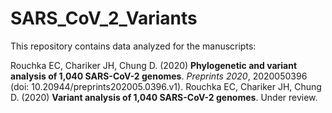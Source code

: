 # SARS_CoV_2_Variants
This repository contains data analyzed for the manuscripts:

Rouchka EC, Chariker JH, Chung D. (2020) <b>Phylogenetic and variant analysis of 1,040 SARS-CoV-2 genomes</b>. <i>Preprints 2020</i>, 2020050396 (doi: 10.20944/preprints202005.0396.v1). 
Rouchka EC, Chariker JH, Chung D. (2020) <b>Variant analysis of 1,040 SARS-CoV-2 genomes</b>. Under review.
